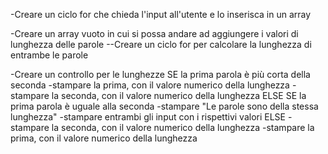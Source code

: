 <!--
TRACCIA

L’utente inserisce due parole in successione, con due prompt.
Il software stampa prima la parola più corta, poi la parola più lunga.

-->

<!--
ACQUISIRE GLI INPUT DALL'UTENTE
-->
-Creare un ciclo for che chieda l'input all'utente e lo inserisca in un array

<!--
CALCOLARE LUNGHEZZA
-->
-Creare un array vuoto in cui si possa andare ad aggiungere i valori di lunghezza delle parole
--Creare un ciclo for per calcolare la lunghezza di entrambe le parole

<!--
CONFRONTARE LE DUE LUNGHEZZE E STAMPARE LE PAROLE IN ORDINE DI LUNGHEZZA ASCENDENTE
-->
-Creare un controllo per le lunghezze
    SE la prima parola è più corta della seconda
        -stampare la prima, con il valore numerico della lunghezza
        -stampare la seconda, con il valore numerico della lunghezza
    ELSE SE la prima parola è uguale alla seconda
        -stampare "Le parole sono della stessa lunghezza"
        -stampare entrambi gli input con i rispettivi valori
    ELSE
        -stampare la seconda, con il valore numerico della lunghezza
        -stampare la prima, con il valore numerico della lunghezza
